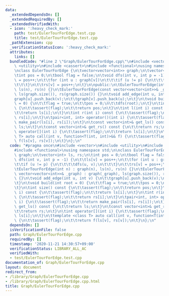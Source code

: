 ```yaml
---
data:
  _extendedDependsOn: []
  _extendedRequiredBy: []
  _extendedVerifiedWith:
  - icon: ':heavy_check_mark:'
    path: test/EulerTourForEdge.test.cpp
    title: test/EulerTourForEdge.test.cpp
  _pathExtension: cpp
  _verificationStatusIcon: ':heavy_check_mark:'
  attributes:
    links: []
  bundledCode: "#line 2 \"Graph/EulerTourForEdge.cpp\"\n#include <vector>\n#include\
    \ <utility>\n#include <cassert>\n#include <functional>\nusing namespace std;\n\
    \nclass EulerTourForEdge {\n\tvector<vector<int>> graph;\n\tvector<int> ls, rs;\n\
    \tint pos = 0;\n\tbool flag = false;\n\tvoid dfs(int v, int p = -1) {\n\t\tls[v]\
    \ = pos++;\n\t\tfor (int u : graph[v])\n\t\t\tif (u != p) {\n\t\t\t\tdfs(u, v);\n\
    \t\t\t}\n\t\trs[v] = pos++;\n\t}\n\npublic:\n\tEulerTourForEdge(int n) : graph(n),\
    \ ls(n), rs(n) {}\n\tEulerTourForEdge(const vector<vector<int>>& _graph) : graph(_graph),\
    \ ls(graph.size()), rs(graph.size()) {}\n\tvoid add_edge(int u, int v) {\n\t\t\
    graph[u].push_back(v);\n\t\tgraph[v].push_back(u);\n\t}\n\tvoid build(int root\
    \ = 0) {\n\t\tflag = true;\n\t\tpos = 0;\n\t\tdfs(root);\n\t}\n\tint size() const\
    \ {\n\t\tassert(flag);\n\t\treturn pos;\n\t}\n\tint l(int i) const {\n\t\tassert(flag);\n\
    \t\treturn ls[i];\n\t}\n\tint r(int i) const {\n\t\tassert(flag);\n\t\treturn\
    \ rs[i];\n\t}\n\tpair<int, int> operator()(int i) {\n\t\tassert(flag);\n\t\treturn\
    \ make_pair(ls[i], rs[i]);\n\t}\n\tconst vector<int>& get_ls() const {\n\t\treturn\
    \ ls;\n\t}\n\tconst vector<int>& get_rs() const {\n\t\treturn rs;\n\t}\n\tint\
    \ operator[](int i) {\n\t\tassert(flag);\n\t\treturn ls[i];\n\t}\n\ttemplate <class\
    \ T> auto call(int v, function<T(int, int)>&& f) {\n\t\tassert(flag);\n\t\treturn\
    \ f(ls[v], rs[v]);\n\t}\n};\n"
  code: "#pragma once\n#include <vector>\n#include <utility>\n#include <cassert>\n\
    #include <functional>\nusing namespace std;\n\nclass EulerTourForEdge {\n\tvector<vector<int>>\
    \ graph;\n\tvector<int> ls, rs;\n\tint pos = 0;\n\tbool flag = false;\n\tvoid\
    \ dfs(int v, int p = -1) {\n\t\tls[v] = pos++;\n\t\tfor (int u : graph[v])\n\t\
    \t\tif (u != p) {\n\t\t\t\tdfs(u, v);\n\t\t\t}\n\t\trs[v] = pos++;\n\t}\n\npublic:\n\
    \tEulerTourForEdge(int n) : graph(n), ls(n), rs(n) {}\n\tEulerTourForEdge(const\
    \ vector<vector<int>>& _graph) : graph(_graph), ls(graph.size()), rs(graph.size())\
    \ {}\n\tvoid add_edge(int u, int v) {\n\t\tgraph[u].push_back(v);\n\t\tgraph[v].push_back(u);\n\
    \t}\n\tvoid build(int root = 0) {\n\t\tflag = true;\n\t\tpos = 0;\n\t\tdfs(root);\n\
    \t}\n\tint size() const {\n\t\tassert(flag);\n\t\treturn pos;\n\t}\n\tint l(int\
    \ i) const {\n\t\tassert(flag);\n\t\treturn ls[i];\n\t}\n\tint r(int i) const\
    \ {\n\t\tassert(flag);\n\t\treturn rs[i];\n\t}\n\tpair<int, int> operator()(int\
    \ i) {\n\t\tassert(flag);\n\t\treturn make_pair(ls[i], rs[i]);\n\t}\n\tconst vector<int>&\
    \ get_ls() const {\n\t\treturn ls;\n\t}\n\tconst vector<int>& get_rs() const {\n\
    \t\treturn rs;\n\t}\n\tint operator[](int i) {\n\t\tassert(flag);\n\t\treturn\
    \ ls[i];\n\t}\n\ttemplate <class T> auto call(int v, function<T(int, int)>&& f)\
    \ {\n\t\tassert(flag);\n\t\treturn f(ls[v], rs[v]);\n\t}\n};\n"
  dependsOn: []
  isVerificationFile: false
  path: Graph/EulerTourForEdge.cpp
  requiredBy: []
  timestamp: '2020-11-21 14:30:57+09:00'
  verificationStatus: LIBRARY_ALL_AC
  verifiedWith:
  - test/EulerTourForEdge.test.cpp
documentation_of: Graph/EulerTourForEdge.cpp
layout: document
redirect_from:
- /library/Graph/EulerTourForEdge.cpp
- /library/Graph/EulerTourForEdge.cpp.html
title: Graph/EulerTourForEdge.cpp
---
```

